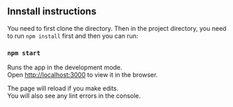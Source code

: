 ## Innstall instructions

You need to first clone the directory. Then in the project directory, you need to run `npm install` first and then you can run:

### `npm start`

Runs the app in the development mode.<br>
Open [http://localhost:3000](http://localhost:3000) to view it in the browser.

The page will reload if you make edits.<br>
You will also see any lint errors in the console.


